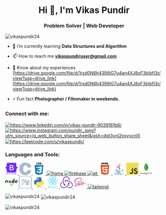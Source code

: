 <h1 align="center">Hi 👋, I'm Vikas Pundir</h1>
<h3 align="center">Problem Solver | Web Developer</h3>

<p align="left"> <img src="https://komarev.com/ghpvc/?username=vikaspundir24&label=Profile%20views&color=0e75b6&style=flat" alt="vikaspundir24" /> </p>

- 🌱 I’m currently learning **Data Structures and Algorithm**

- 📫 How to reach me **vikaspundiruser@gmail.com**

- 📄 Know about my experiences [https://drive.google.com/file/d/1rsd0N6h4399iG7u4an4XJ8xF3bjbfI3r/view?usp=drive_link](https://drive.google.com/file/d/1rsd0N6h4399iG7u4an4XJ8xF3bjbfI3r/view?usp=drive_link)

- ⚡ Fun fact **Photographer / Filmmaker in weekends.**

<h3 align="left">Connect with me:</h3>
<p align="left">
<a href="https://linkedin.com/in/https://www.linkedin.com/in/vikas-pundir-9039181b6/" target="blank"><img align="center" src="https://raw.githubusercontent.com/rahuldkjain/github-profile-readme-generator/master/src/images/icons/Social/linked-in-alt.svg" alt="https://www.linkedin.com/in/vikas-pundir-9039181b6/" height="30" width="40" /></a>
<a href="https://instagram.com/https://www.instagram.com/pundir_jpeg?utm_source=ig_web_button_share_sheet&igsh=dgt3ynl2nxyycnl5" target="blank"><img align="center" src="https://raw.githubusercontent.com/rahuldkjain/github-profile-readme-generator/master/src/images/icons/Social/instagram.svg" alt="https://www.instagram.com/pundir_jpeg?utm_source=ig_web_button_share_sheet&igsh=dgt3ynl2nxyycnl5" height="30" width="40" /></a>
<a href="https://www.leetcode.com/https://leetcode.com/u/vikaspundir/" target="blank"><img align="center" src="https://raw.githubusercontent.com/rahuldkjain/github-profile-readme-generator/master/src/images/icons/Social/leet-code.svg" alt="https://leetcode.com/u/vikaspundir/" height="30" width="40" /></a>
</p>

<h3 align="left">Languages and Tools:</h3>
<p align="left"> <a href="https://getbootstrap.com" target="_blank" rel="noreferrer"> <img src="https://raw.githubusercontent.com/devicons/devicon/master/icons/bootstrap/bootstrap-plain-wordmark.svg" alt="bootstrap" width="40" height="40"/> </a> <a href="https://www.cprogramming.com/" target="_blank" rel="noreferrer"> <img src="https://raw.githubusercontent.com/devicons/devicon/master/icons/c/c-original.svg" alt="c" width="40" height="40"/> </a> <a href="https://www.w3schools.com/css/" target="_blank" rel="noreferrer"> <img src="https://raw.githubusercontent.com/devicons/devicon/master/icons/css3/css3-original-wordmark.svg" alt="css3" width="40" height="40"/> </a> <a href="https://www.figma.com/" target="_blank" rel="noreferrer"> <img src="https://www.vectorlogo.zone/logos/figma/figma-icon.svg" alt="figma" width="40" height="40"/> </a> <a href="https://firebase.google.com/" target="_blank" rel="noreferrer"> <img src="https://www.vectorlogo.zone/logos/firebase/firebase-icon.svg" alt="firebase" width="40" height="40"/> </a> <a href="https://git-scm.com/" target="_blank" rel="noreferrer"> <img src="https://www.vectorlogo.zone/logos/git-scm/git-scm-icon.svg" alt="git" width="40" height="40"/> </a> <a href="https://www.w3.org/html/" target="_blank" rel="noreferrer"> <img src="https://raw.githubusercontent.com/devicons/devicon/master/icons/html5/html5-original-wordmark.svg" alt="html5" width="40" height="40"/> </a> <a href="https://www.java.com" target="_blank" rel="noreferrer"> <img src="https://raw.githubusercontent.com/devicons/devicon/master/icons/java/java-original.svg" alt="java" width="40" height="40"/> </a> <a href="https://developer.mozilla.org/en-US/docs/Web/JavaScript" target="_blank" rel="noreferrer"> <img src="https://raw.githubusercontent.com/devicons/devicon/master/icons/javascript/javascript-original.svg" alt="javascript" width="40" height="40"/> </a> <a href="https://www.mongodb.com/" target="_blank" rel="noreferrer"> <img src="https://raw.githubusercontent.com/devicons/devicon/master/icons/mongodb/mongodb-original-wordmark.svg" alt="mongodb" width="40" height="40"/> </a> <a href="https://nodejs.org" target="_blank" rel="noreferrer"> <img src="https://raw.githubusercontent.com/devicons/devicon/master/icons/nodejs/nodejs-original-wordmark.svg" alt="nodejs" width="40" height="40"/> </a> <a href="https://www.photoshop.com/en" target="_blank" rel="noreferrer"> <img src="https://raw.githubusercontent.com/devicons/devicon/master/icons/photoshop/photoshop-line.svg" alt="photoshop" width="40" height="40"/> </a> <a href="https://www.python.org" target="_blank" rel="noreferrer"> <img src="https://raw.githubusercontent.com/devicons/devicon/master/icons/python/python-original.svg" alt="python" width="40" height="40"/> </a> <a href="https://reactjs.org/" target="_blank" rel="noreferrer"> <img src="https://raw.githubusercontent.com/devicons/devicon/master/icons/react/react-original-wordmark.svg" alt="react" width="40" height="40"/> </a> <a href="https://redux.js.org" target="_blank" rel="noreferrer"> <img src="https://raw.githubusercontent.com/devicons/devicon/master/icons/redux/redux-original.svg" alt="redux" width="40" height="40"/> </a> <a href="https://sass-lang.com" target="_blank" rel="noreferrer"> <img src="https://raw.githubusercontent.com/devicons/devicon/master/icons/sass/sass-original.svg" alt="sass" width="40" height="40"/> </a> <a href="https://tailwindcss.com/" target="_blank" rel="noreferrer"> <img src="https://www.vectorlogo.zone/logos/tailwindcss/tailwindcss-icon.svg" alt="tailwind" width="40" height="40"/> </a> </p>

<p><img align="left" src="https://github-readme-stats.vercel.app/api/top-langs?username=vikaspundir24&show_icons=true&locale=en&layout=compact" alt="vikaspundir24" /></p>

<p>&nbsp;<img align="center" src="https://github-readme-stats.vercel.app/api?username=vikaspundir24&show_icons=true&locale=en" alt="vikaspundir24" /></p>

<p><img align="center" src="https://github-readme-streak-stats.herokuapp.com/?user=vikaspundir24&" alt="vikaspundir24" /></p>
